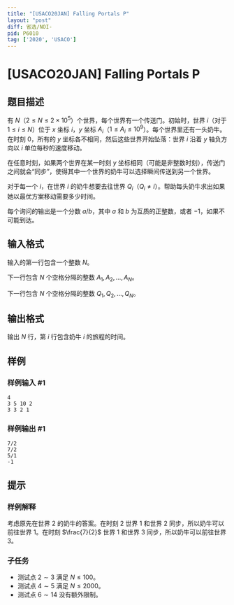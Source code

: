 ```yaml
---
title: "[USACO20JAN] Falling Portals P"
layout: "post"
diff: 省选/NOI-
pid: P6010
tag: ['2020', 'USACO']
---
```

# [USACO20JAN] Falling Portals P
## 题目描述

有 $N$（$2 \leq N \leq 2 \times 10^5$）个世界，每个世界有一个传送门。初始时，世界 $i$（对于 $1 \leq i \leq N$）位于 $x$ 坐标 $i$，$y$ 坐标 $A_i$（$1 \leq A_i \leq 10^9$）。每个世界里还有一头奶牛。在时刻 $0$，所有的 $y$ 坐标各不相同，然后这些世界开始坠落：世界 $i$ 沿着 $y$ 轴负方向以 $i$ 单位每秒的速度移动。

在任意时刻，如果两个世界在某一时刻 $y$ 坐标相同（可能是非整数时刻），传送门之间就会“同步”，使得其中一个世界的奶牛可以选择瞬间传送到另一个世界。

对于每一个 $i$，在世界 $i$ 的奶牛想要去往世界 $Q_i$（$Q_i \neq i$）。帮助每头奶牛求出如果她以最优方案移动需要多少时间。

每个询问的输出是一个分数 $a/b$，其中 $a$ 和 $b$ 为互质的正整数，或者 $-1$，如果不可能到达。
## 输入格式

输入的第一行包含一个整数 $N$。

下一行包含 $N$ 个空格分隔的整数 $A_1,A_2,\ldots,A_N$。

下一行包含 $N$ 个空格分隔的整数 $Q_1,Q_2,\ldots,Q_N$。
## 输出格式

输出 $N$ 行，第 $i$ 行包含奶牛 $i$ 的旅程的时间。
## 样例

### 样例输入 #1
```
4
3 5 10 2
3 3 2 1
```
### 样例输出 #1
```
7/2
7/2
5/1
-1
```
## 提示

### 样例解释

考虑原先在世界 $2$ 的奶牛的答案。在时刻 $2$ 世界 $1$ 和世界 $2$ 同步，所以奶牛可以前往世界 $1$。在时刻 $\frac{7}{2}$ 世界 $1$ 和世界 $3$ 同步，所以奶牛可以前往世界 $3$。

### 子任务

- 测试点 $2 \sim 3$ 满足 $N \leq 100$。
- 测试点 $4 \sim 5$ 满足 $N \leq 2000$。
- 测试点 $6 \sim 14$ 没有额外限制。
